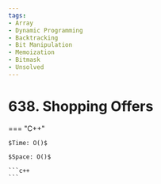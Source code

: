 ```yaml
---
tags:
- Array
- Dynamic Programming
- Backtracking
- Bit Manipulation
- Memoization
- Bitmask
- Unsolved
---
```



# 638. Shopping Offers

=== "C++"

    $Time: O()$

    $Space: O()$

    ```c++
    ```